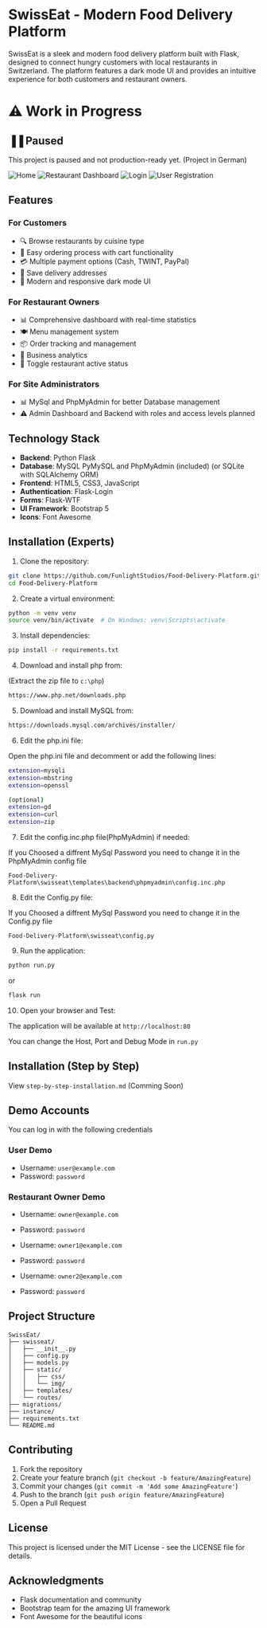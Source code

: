 # SwissEat - Modern Food Delivery Platform

SwissEat is a sleek and modern food delivery platform built with Flask, designed to connect hungry customers with local restaurants in Switzerland. The platform features a dark mode UI and provides an intuitive experience for both customers and restaurant owners.

# ⚠️ Work in Progress
## ▐▐ Paused

This project is paused and not production-ready yet. (Project in German)

![Home](screenshot01.png)
![Restaurant Dashboard](screenshot02.png)
![Login](screenshot3.png)
![User Registration](screenshot4.png)

## Features

### For Customers

- 🔍 Browse restaurants by cuisine type
- 🛒 Easy ordering process with cart functionality
- 💳 Multiple payment options (Cash, TWINT, PayPal)
- 📍 Save delivery addresses
- 📱 Modern and responsive dark mode UI

### For Restaurant Owners

- 📊 Comprehensive dashboard with real-time statistics
- 🍽️ Menu management system
- 📦 Order tracking and management
- 💼 Business analytics
- 🔄 Toggle restaurant active status

### For Site Administrators

- 📊 MySql and PhpMyAdmin for better Database management
- ⚠️ Admin Dashboard and Backend with roles and access levels planned

## Technology Stack

- **Backend**: Python Flask
- **Database**: MySQL PyMySQL and PhpMyAdmin (included) (or SQLite with SQLAlchemy ORM)
- **Frontend**: HTML5, CSS3, JavaScript
- **Authentication**: Flask-Login
- **Forms**: Flask-WTF
- **UI Framework**: Bootstrap 5
- **Icons**: Font Awesome

## Installation (Experts)

1. Clone the repository:

```bash
git clone https://github.com/FunlightStudios/Food-Delivery-Platform.git
cd Food-Delivery-Platform
```

2. Create a virtual environment:

```bash
python -m venv venv
source venv/bin/activate  # On Windows: venv\Scripts\activate
```

3. Install dependencies:

```bash
pip install -r requirements.txt
```

4. Download and install php from:

(Extract the zip file to `c:\php`)

```bash
https://www.php.net/downloads.php
```


5. Download and install MySQL from:

```bash
https://downloads.mysql.com/archives/installer/
```


6. Edit the php.ini file:

Open the php.ini file and decomment or add the following lines:

```bash
extension=mysqli
extension=mbstring
extension=openssl

(optional)
extension=gd
extension=curl
extension=zip
```



7. Edit the config.inc.php file(PhpMyAdmin) if needed:

If you Choosed a diffrent MySql Password you need to change it in the PhpMyAdmin config file

`Food-Delivery-Platform\swisseat\templates\backend\phpmyadmin\config.inc.php`


8. Edit the Config.py file:

If you Choosed a diffrent MySql Password you need to change it in the Config.py file

`Food-Delivery-Platform\swisseat\config.py`


9. Run the application:

```bash
python run.py
```

or

```bash
flask run
```


10. Open your browser and Test:

The application will be available at `http://localhost:80`

You can change the Host, Port and Debug Mode in `run.py`


## Installation (Step by Step)

View `step-by-step-installation.md` (Comming Soon)


## Demo Accounts

You can log in with the following credentials

### User Demo

- Username: `user@example.com`
- Password: `password`

### Restaurant Owner Demo

- Username: `owner@example.com`
- Password: `password`

- Username: `owner1@example.com`
- Password: `password`

- Username: `owner2@example.com`
- Password: `password`

## Project Structure

```
SwissEat/
├── swisseat/
│   ├── __init__.py
│   ├── config.py
│   ├── models.py
│   ├── static/
│   │   ├── css/
│   │   └── img/
│   ├── templates/
│   └── routes/
├── migrations/
├── instance/
├── requirements.txt
└── README.md
```

## Contributing

1. Fork the repository
2. Create your feature branch (`git checkout -b feature/AmazingFeature`)
3. Commit your changes (`git commit -m 'Add some AmazingFeature'`)
4. Push to the branch (`git push origin feature/AmazingFeature`)
5. Open a Pull Request

## License

This project is licensed under the MIT License - see the LICENSE file for details.

## Acknowledgments

- Flask documentation and community
- Bootstrap team for the amazing UI framework
- Font Awesome for the beautiful icons
